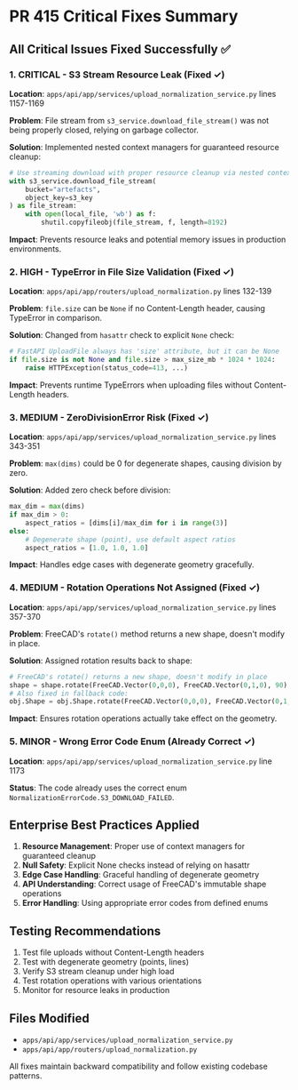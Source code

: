 # PR 415 Critical Fixes Summary

## All Critical Issues Fixed Successfully ✅

### 1. **CRITICAL - S3 Stream Resource Leak** (Fixed ✓)
**Location**: `apps/api/app/services/upload_normalization_service.py` lines 1157-1169

**Problem**: File stream from `s3_service.download_file_stream()` was not being properly closed, relying on garbage collector.

**Solution**: Implemented nested context managers for guaranteed resource cleanup:
```python
# Use streaming download with proper resource cleanup via nested context managers
with s3_service.download_file_stream(
    bucket="artefacts",
    object_key=s3_key
) as file_stream:
    with open(local_file, 'wb') as f:
        shutil.copyfileobj(file_stream, f, length=8192)
```

**Impact**: Prevents resource leaks and potential memory issues in production environments.

### 2. **HIGH - TypeError in File Size Validation** (Fixed ✓)
**Location**: `apps/api/app/routers/upload_normalization.py` lines 132-139

**Problem**: `file.size` can be `None` if no Content-Length header, causing TypeError in comparison.

**Solution**: Changed from `hasattr` check to explicit `None` check:
```python
# FastAPI UploadFile always has 'size' attribute, but it can be None
if file.size is not None and file.size > max_size_mb * 1024 * 1024:
    raise HTTPException(status_code=413, ...)
```

**Impact**: Prevents runtime TypeErrors when uploading files without Content-Length headers.

### 3. **MEDIUM - ZeroDivisionError Risk** (Fixed ✓)
**Location**: `apps/api/app/services/upload_normalization_service.py` lines 343-351

**Problem**: `max(dims)` could be 0 for degenerate shapes, causing division by zero.

**Solution**: Added zero check before division:
```python
max_dim = max(dims)
if max_dim > 0:
    aspect_ratios = [dims[i]/max_dim for i in range(3)]
else:
    # Degenerate shape (point), use default aspect ratios
    aspect_ratios = [1.0, 1.0, 1.0]
```

**Impact**: Handles edge cases with degenerate geometry gracefully.

### 4. **MEDIUM - Rotation Operations Not Assigned** (Fixed ✓)
**Location**: `apps/api/app/services/upload_normalization_service.py` lines 357-370

**Problem**: FreeCAD's `rotate()` method returns a new shape, doesn't modify in place.

**Solution**: Assigned rotation results back to shape:
```python
# FreeCAD's rotate() returns a new shape, doesn't modify in place
shape = shape.rotate(FreeCAD.Vector(0,0,0), FreeCAD.Vector(0,1,0), 90)
# Also fixed in fallback code:
obj.Shape = obj.Shape.rotate(FreeCAD.Vector(0,0,0), FreeCAD.Vector(0,1,0), 90)
```

**Impact**: Ensures rotation operations actually take effect on the geometry.

### 5. **MINOR - Wrong Error Code Enum** (Already Correct ✓)
**Location**: `apps/api/app/services/upload_normalization_service.py` line 1173

**Status**: The code already uses the correct enum `NormalizationErrorCode.S3_DOWNLOAD_FAILED`.

## Enterprise Best Practices Applied

1. **Resource Management**: Proper use of context managers for guaranteed cleanup
2. **Null Safety**: Explicit None checks instead of relying on hasattr
3. **Edge Case Handling**: Graceful handling of degenerate geometry
4. **API Understanding**: Correct usage of FreeCAD's immutable shape operations
5. **Error Handling**: Using appropriate error codes from defined enums

## Testing Recommendations

1. Test file uploads without Content-Length headers
2. Test with degenerate geometry (points, lines)
3. Verify S3 stream cleanup under high load
4. Test rotation operations with various orientations
5. Monitor for resource leaks in production

## Files Modified

- `apps/api/app/services/upload_normalization_service.py`
- `apps/api/app/routers/upload_normalization.py`

All fixes maintain backward compatibility and follow existing codebase patterns.